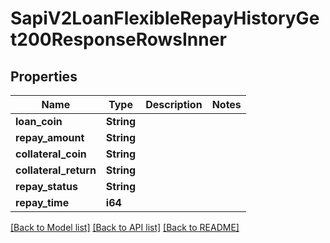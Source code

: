 # SapiV2LoanFlexibleRepayHistoryGet200ResponseRowsInner

## Properties

Name | Type | Description | Notes
------------ | ------------- | ------------- | -------------
**loan_coin** | **String** |  | 
**repay_amount** | **String** |  | 
**collateral_coin** | **String** |  | 
**collateral_return** | **String** |  | 
**repay_status** | **String** |  | 
**repay_time** | **i64** |  | 

[[Back to Model list]](../README.md#documentation-for-models) [[Back to API list]](../README.md#documentation-for-api-endpoints) [[Back to README]](../README.md)


